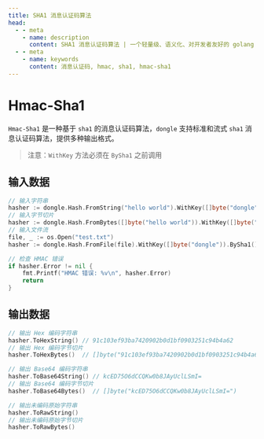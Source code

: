 ```yaml
---
title: SHA1 消息认证码算法
head:
  - - meta
    - name: description
      content: SHA1 消息认证码算法 | 一个轻量级、语义化、对开发者友好的 golang 密码库
  - - meta
    - name: keywords
      content: 消息认证码, hmac, sha1, hmac-sha1
---
```


# Hmac-Sha1

`Hmac-Sha1` 是一种基于 `sha1` 的消息认证码算法，`dongle` 支持标准和流式 `sha1` 消息认证码算法，提供多种输出格式。

> 注意：`WithKey` 方法必须在 `BySha1` 之前调用

## 输入数据

```go
// 输入字符串
hasher := dongle.Hash.FromString("hello world").WithKey([]byte("dongle")).BySha1()
// 输入字节切片
hasher := dongle.Hash.FromBytes([]byte("hello world")).WithKey([]byte("dongle")).BySha1()
// 输入文件流
file, _ := os.Open("test.txt")
hasher := dongle.Hash.FromFile(file).WithKey([]byte("dongle")).BySha1()

// 检查 HMAC 错误
if hasher.Error != nil {
	fmt.Printf("HMAC 错误: %v\n", hasher.Error)
	return
}
```

## 输出数据

```go
// 输出 Hex 编码字符串
hasher.ToHexString() // 91c103ef93ba7420902b0d1bf0903251c94b4a62
// 输出 Hex 编码字节切片
hasher.ToHexBytes()  // []byte("91c103ef93ba7420902b0d1bf0903251c94b4a62")

// 输出 Base64 编码字符串
hasher.ToBase64String() // kcED75O6dCCQKw0b8JAyUclLSmI=
// 输出 Base64 编码字节切片
hasher.ToBase64Bytes()  // []byte("kcED75O6dCCQKw0b8JAyUclLSmI=")

// 输出未编码原始字符串
hasher.ToRawString()
// 输出未编码原始字节切片
hasher.ToRawBytes()
```
